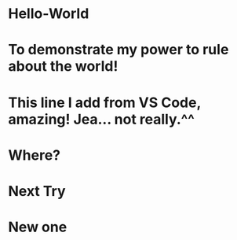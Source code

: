 # Hello-World
# To demonstrate my power to rule about the world!
# This line I add from VS Code, amazing! Jea... not really.^^
# Where?
# Next Try
# New one 